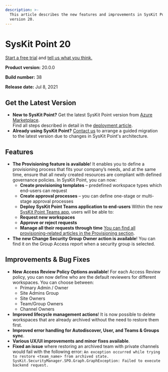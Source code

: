 ```yaml
---
description: >-
  This article describes the new features and improvements in SysKit Point
  version 20.
---
```


# SysKit Point 20

[Start a free trial](https://www.syskit.com/products/point/free-trial/) and [tell us what you think.](https://www.syskit.com/company/contact-us/)

**Product version:** 20.0.0

**Build number:** 38

**Release date:** Jul 8, 2021

## Get the Latest Version

* **New to SysKit Point?** Get the latest SysKit Point version from [Azure Marketplace](https://azuremarketplace.microsoft.com/en-us/marketplace/apps/syskitltd.syskit\_point).\
  Find all steps described in detail in the [deployment article](../../set-up-point-data-center/deployment/deploy-syskit-point.md).
* **Already using SysKit Point?** [Contact us](https://www.syskit.com/company/contact-us/) to arrange a guided migration to the latest version due to changes in SysKit Point's architecture.

## Features

* **The Provisioning feature is available**! It enables you to define a provisioning process that fits your company’s needs, and at the same time, ensure that all newly created resources are compliant with defined governance policies. In SysKit Point, you can now:
  * **Create provisioning templates** – predefined workspace types which end-users can request
  * **Create approval processes** – you can define one-stage or multi-stage approval processes
  * **Deploy SysKit Point Teams application to end-users** Within the new [SysKit Point Teams app](../../governance-and-automation/syskit-point-teams-app.md), users will be able to:
  * **Request new workspaces**
  * **Approve or reject requests**
  * **Manage all their requests through time** [You can find all provisioning-related articles in the Provisioning section](../../governance-and-automation/provisioning/).
* **The new Change Security Group Owner action is available**! You can find it on the Group Access report when a security group is selected.

## Improvements & Bug Fixes

* **New Access Review Policy Options available**! For each Access Review policy, you can now define who are the default reviewers for different workspaces. You can choose between:
  * Primary Admin / Owner
  * Site Admins Group
  * Site Owners
  * Team/Group Owners
  * Channel Owners
* **Improved lifecycle management actions**! It is now possible to delete workspaces that are already archived without the need to restore them first.
* **Improved error handling for Autodiscover, User, and Teams & Groups sync**.
* **Various UX/UI improvements and minor fixes available**.
* **Fixed an issue** where restoring an archived team with private channels would fail with the following error: `An exception occurred while trying to restore <team_name> from archived state. SysKit.SecurityManager.SPO.Graph.GraphException: Failed to execute backend request.`
